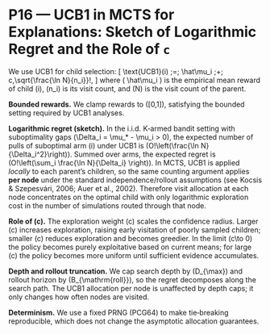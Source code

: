 # P16 — UCB1 in MCTS for Explanations: Sketch of Logarithmic Regret and the Role of `c`

We use UCB1 for child selection:
\[
\text{UCB1}(i) \;=\; \hat\mu_i \;+\; c\,\sqrt{\frac{\ln N}{n_i}}\!,
\]
where \( \hat\mu_i \) is the empirical mean reward of child \(i\), \(n_i\) is its visit count, and \(N\) is the visit count of the parent.

**Bounded rewards.** We clamp rewards to \([0,1]\), satisfying the bounded setting required by UCB1 analyses.

**Logarithmic regret (sketch).** In the i.i.d. K‑armed bandit setting with suboptimality gaps \(\Delta_i = \mu_* - \mu_i > 0\), the expected number of pulls of suboptimal arm \(i\) under UCB1 is \(O\!\left(\frac{\ln N}{\Delta_i^2}\right)\). Summed over arms, the expected regret is \(O\!\left(\sum_i \frac{\ln N}{\Delta_i} \right)\). In MCTS, UCB1 is applied *locally* to each parent’s children, so the same counting argument applies **per node** under the standard independence/rollout assumptions (see Kocsis & Szepesvári, 2006; Auer et al., 2002). Therefore visit allocation at each node concentrates on the optimal child with only logarithmic exploration cost in the number of simulations routed through that node.

**Role of \(c\).** The exploration weight \(c\) scales the confidence radius. Larger \(c\) increases exploration, raising early visitation of poorly sampled children; smaller \(c\) reduces exploration and becomes greedier. In the limit \(c\to 0\) the policy becomes purely exploitative based on current means; for large \(c\) the policy becomes more uniform until sufficient evidence accumulates.

**Depth and rollout truncation.** We cap search depth by \(D_{\max}\) and rollout horizon by \(B_{\mathrm{roll}}\), so the regret decomposes along the search path. The UCB1 allocation per node is unaffected by depth caps; it only changes how often nodes are visited.

**Determinism.** We use a fixed PRNG (PCG64) to make tie‑breaking reproducible, which does not change the asymptotic allocation guarantees.

